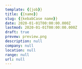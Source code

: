 ```yaml
---
template: {{job}}
title: {{name}}
slug: {{kebabCase name}}
date: 2020-01-01T00:00:00.000Z
lastmod: 2020-01-01T00:00:00.000Z
draft: true
prevew: preview.png
description: null
company: null
location: null
range: null
url: null
---
```

